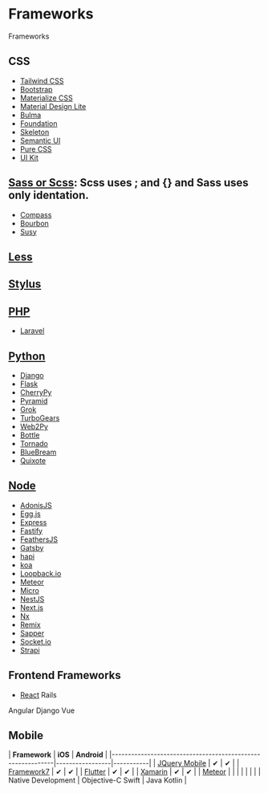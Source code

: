 # Frameworks
Frameworks

## CSS

- [Tailwind CSS](https://tailwindcss.com/)
- [Bootstrap](https://getbootstrap.com/)
- [Materialize CSS](https://materializecss.com/)
- [Material Design Lite](https://getmdl.io/)
- [Bulma](https://bulma.io/)
- [Foundation](https://get.foundation/)
- [Skeleton](http://getskeleton.com/)
- [Semantic UI](https://semantic-ui.com/)
- [Pure CSS](https://purecss.io/)
- [UI Kit](https://getuikit.com/)

## [Sass or Scss](https://sass-lang.com/): Scss uses ; and {} and Sass uses only identation.

- [Compass](http://compass-style.org/)
- [Bourbon](https://www.bourbon.io/)
- [Susy](https://www.oddbird.net/susy/)

## [Less](https://lesscss.org/)


## [Stylus](https://stylus-lang.com/)


## [PHP](https://www.php.net/)

- [Laravel](https://laravel.com/)

## [Python](https://www.python.org/)

- [Django](https://www.djangoproject.com/)
- [Flask](https://flask.palletsprojects.com/en/2.2.x/)
- [CherryPy](https://cherrypy.dev/)
- [Pyramid](https://trypyramid.com/)
- [Grok](http://grok.zope.org/)
- [TurboGears](https://turbogears.org/)
- [Web2Py](http://www.web2py.com/)
- [Bottle](https://bottlepy.org/docs/dev/)
- [Tornado](https://www.tornadoweb.org/en/stable/)
- [BlueBream](https://pypi.org/project/bluebream/)
- [Quixote](http://quixote.ca/)

## [Node](https://nodejs.org/en/)

- [AdonisJS](https://adonisjs.com/)
- [Egg.js](https://www.eggjs.org/)
- [Express](https://expressjs.com/)
- [Fastify](https://www.fastify.io/)
- [FeathersJS](https://feathersjs.com/)
- [Gatsby](https://www.gatsbyjs.com/)
- [hapi](https://hapi.dev/)
- [koa](https://koajs.com/)
- [Loopback.io](https://loopback.io/)
- [Meteor](https://www.meteor.com/)
- [Micro](http://microjs.com/#)
- [NestJS](https://nestjs.com/)
- [Next.js](https://nextjs.org/)
- [Nx](https://nx.dev/)
- [Remix](https://remix.run/)
- [Sapper](https://sapper.svelte.dev/)
- [Socket.io](https://socket.io/)
- [Strapi](https://strapi.io/)

## Frontend Frameworks

- [React](https://reactjs.org/)
Rails


Angular
Django
Vue

## Mobile

| **Framework**                                              | **iOS**           | **Android** |
|------------------------------------------------------------|*-----------------*|*-----------*|
| [JQuery Mobile](https://jquerymobile.com/)                 |         ✔         |      ✔      |
| [Framework7](FFhttps://framework7.io/)                     |         ✔         |      ✔      |
| [Flutter](https://flutter.dev/)                            |         ✔         |      ✔      |
| [Xamarin](https://dotnet.microsoft.com/en-us/apps/xamarin) |         ✔         |      ✔      |
| [Meteor](https://www.meteor.com/)                          |                   |             |
|                                                            |                   |             |
| Native Development                                         | Objective-C Swift | Java Kotlin |
